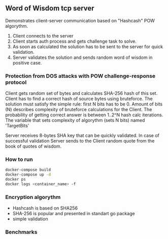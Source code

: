 ## Word of Wisdom tcp server

Demonstrates client-server communication based on "Hashcash" POW algorythm.
1. Client connects to the server
2. Client starts auth process and gets challenge task to solve.
3. As soon as calculated the solution has to be sent to the server for quick validation.
4. Server validates the solution and sends random word of wisdom in positive case.  


### Protection from DOS attacks with POW challenge-response protocol

Client gets random set of bytes and calculates SHA-256 hash of this set.
Client has to find a correct hash of source bytes using bruteforce.
The solution must satisfy the simple rule: first N bits has to be 0.
Amount of bits (N) describes complexity of bruteforce calculations for the Client.
The probability of getting correct answer is between 1..2^N hash calc iterations.
The variable that sets complexity of algorythm (sets N bits) named 'TargetBits'

Server receives 8-bytes SHA key that can be quickly validated.
In case of successful validation Server sends to the Client random quote from the book of quotes of wisdom.

### How to run

```sh
docker-compose build
docker-compose up -d
docker ps
docker logs <container_name> -f
```

### Encryption algorythm
- Hashcash is based on SHA256
- SHA-256 is popular and presented in standart go package
- simple validation

### Benchmarks
